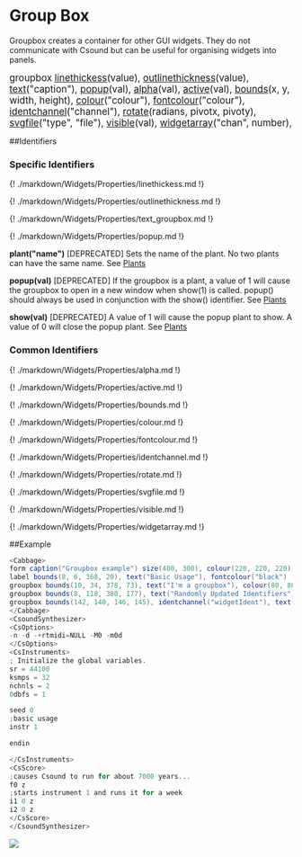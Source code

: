 # Group Box

Groupbox creates a container for other GUI widgets. They do not communicate with Csound but can be useful for organising widgets into panels.

<big></pre>
groupbox [linethickess](#linethickess)(value), 
[outlinethickness](#outlinethickness)(value), 
[text](#text_groupbox)("caption"), 
[popup](#popup)(val), 
[alpha](#alpha)(val), 
[active](#active)(val), 
[bounds](#bounds)(x, y, width, height), 
[colour](#colour)("colour"), 
[fontcolour](#fontcolour)("colour"), 
[identchannel](#identchannel)("channel"), 
[rotate](#rotate)(radians, pivotx, pivoty), 
[svgfile](#svgfile)("type", "file"), 
[visible](#visible)(val), 
[widgetarray](#widgetarray)("chan", number), 

</pre></big>

<!--(End of syntax)/-->

##Identifiers

### Specific Identifiers

{! ./markdown/Widgets/Properties/linethickess.md !}

{! ./markdown/Widgets/Properties/outlinethickness.md !}  

{! ./markdown/Widgets/Properties/text_groupbox.md !}

{! ./markdown/Widgets/Properties/popup.md !} 

**plant("name")** [DEPRECATED] Sets the name of the plant. No two plants can have the same name. See [Plants](./plants.md)

**popup(val)** [DEPRECATED] If the groupbox is a plant, a value of 1 will cause the groupbox to open in a new window when show(1) is called. popup() should always be used in conjunction with the show() identifier. See [Plants](./plants.md)

**show(val)** [DEPRECATED] A value of 1 will cause the popup plant to show. A value of 0 will close the popup plant. See [Plants](./plants.md)

### Common Identifiers

{! ./markdown/Widgets/Properties/alpha.md !}  

{! ./markdown/Widgets/Properties/active.md !}  

{! ./markdown/Widgets/Properties/bounds.md !}  

{! ./markdown/Widgets/Properties/colour.md !}  

{! ./markdown/Widgets/Properties/fontcolour.md !}   

{! ./markdown/Widgets/Properties/identchannel.md !}  

{! ./markdown/Widgets/Properties/rotate.md !}  

{! ./markdown/Widgets/Properties/svgfile.md !}  

{! ./markdown/Widgets/Properties/visible.md !}  

{! ./markdown/Widgets/Properties/widgetarray.md !}  

<!--(End of identifiers)/-->

##Example
```csharp
<Cabbage>
form caption("Groupbox example") size(400, 300), colour(220, 220, 220), pluginID("def1")
label bounds(8, 6, 368, 20), text("Basic Usage"), fontcolour("black")
groupbox bounds(10, 34, 378, 73), text("I'm a groupbox"), colour(80, 80, 80)
groupbox bounds(8, 118, 380, 177), text("Randomly Updated Identifiers")
groupbox bounds(142, 140, 146, 145), identchannel("widgetIdent"), text("Groupbox")
</Cabbage>
<CsoundSynthesizer>
<CsOptions>
-n -d -+rtmidi=NULL -M0 -m0d 
</CsOptions>
<CsInstruments>
; Initialize the global variables. 
sr = 44100
ksmps = 32
nchnls = 2
0dbfs = 1

seed 0 
;basic usage
instr 1

endin

</CsInstruments>
<CsScore>
;causes Csound to run for about 7000 years...
f0 z
;starts instrument 1 and runs it for a week
i1 0 z
i2 0 z
</CsScore>
</CsoundSynthesizer>
```

![](../images/groupBoxExample.png)

